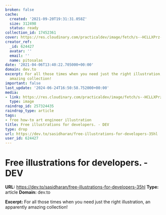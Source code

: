 ```yaml
---
broken: false
cache:
  created: '2021-09-20T19:31:31.058Z'
  size: 312498
  status: ready
collection_id: 17452361
cover: https://res.cloudinary.com/practicaldev/image/fetch/s--HCLLXPrz--/c_imagga_scale,f_auto,fl_progressive,h_500,q_auto,w_1000/https://dev-to-uploads.s3.amazonaws.com/i/dqp671yvrtnnt7zmzn3z.png
creator_ref:
  _id: 624427
  avatar: ''
  email: ''
  name: pitosalas
date: '2021-04-06T13:40:22.705000+00:00'
domain: dev.to
excerpt: For all those times when you need just the right illustration, an apparently
  amazing collection!
important: false
last_update: '2024-06-24T16:50:58.752000+00:00'
media:
- link: https://res.cloudinary.com/practicaldev/image/fetch/s--HCLLXPrz--/c_imagga_scale,f_auto,fl_progressive,h_500,q_auto,w_1000/https://dev-to-uploads.s3.amazonaws.com/i/dqp671yvrtnnt7zmzn3z.png
  type: image
raindrop_id: 257324435
raindrop_type: article
tags:
- free how-to art engineer illustration
title: Free illustrations for developers. - DEV
type: drop
url: https://dev.to/sasidharan/free-illustrations-for-developers-35hl
user_id: 624427
---
```


# Free illustrations for developers. - DEV

**URL:** https://dev.to/sasidharan/free-illustrations-for-developers-35hl
**Type:** article
**Domain:** dev.to

**Excerpt:** For all those times when you need just the right illustration, an apparently amazing collection!

